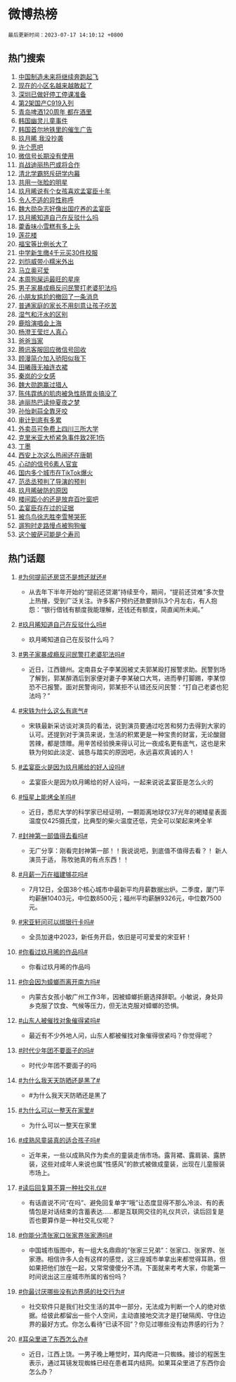 # 微博热榜

`最后更新时间：2023-07-17 14:10:12 +0800`

## 热门搜索

1. [中国制造未来将继续奔跑起飞](https://m.weibo.cn/search?containerid=100103type%3D1%26t%3D10%26q%3D%23%E4%B8%AD%E5%9B%BD%E5%88%B6%E9%80%A0%E6%9C%AA%E6%9D%A5%E5%B0%86%E7%BB%A7%E7%BB%AD%E5%A5%94%E8%B7%91%E8%B5%B7%E9%A3%9E%23&stream_entry_id=51&isnewpage=1&extparam=seat%3D1%26filter_type%3Drealtimehot%26pos%3D0%26stream_entry_id%3D51%26c_type%3D51%26dgr%3D0%26cate%3D10103%26display_time%3D1689574210%26pre_seqid%3D168957421043608178212&luicode=10000011&lfid=106003type%253D25%2526t%253D3%2526disable_hot%253D1%2526filter_type%253Drealtimehot)
1. [现在的小区名越来越敢起了](https://m.weibo.cn/search?containerid=100103type%3D1%26t%3D10%26q%3D%23%E7%8E%B0%E5%9C%A8%E7%9A%84%E5%B0%8F%E5%8C%BA%E5%90%8D%E8%B6%8A%E6%9D%A5%E8%B6%8A%E6%95%A2%E8%B5%B7%E4%BA%86%23&stream_entry_id=31&isnewpage=1&extparam=seat%3D1%26cate%3D5001%26flag%3D2%26realpos%3D1%26stream_entry_id%3D31%26lcate%3D5001%26filter_type%3Drealtimehot%26pos%3D0%26q%3D%2523%25E7%258E%25B0%25E5%259C%25A8%25E7%259A%2584%25E5%25B0%258F%25E5%258C%25BA%25E5%2590%258D%25E8%25B6%258A%25E6%259D%25A5%25E8%25B6%258A%25E6%2595%25A2%25E8%25B5%25B7%25E4%25BA%2586%2523%26dgr%3D0%26band_rank%3D1%26c_type%3D31%26display_time%3D1689574210%26pre_seqid%3D168957421043608178212&luicode=10000011&lfid=106003type%253D25%2526t%253D3%2526disable_hot%253D1%2526filter_type%253Drealtimehot)
1. [深圳已做好停工停课准备](https://m.weibo.cn/search?containerid=100103type%3D1%26t%3D10%26q%3D%23%E6%B7%B1%E5%9C%B3%E5%B7%B2%E5%81%9A%E5%A5%BD%E5%81%9C%E5%B7%A5%E5%81%9C%E8%AF%BE%E5%87%86%E5%A4%87%23&stream_entry_id=31&isnewpage=1&extparam=seat%3D1%26cate%3D5001%26flag%3D1%26realpos%3D2%26stream_entry_id%3D31%26lcate%3D5001%26filter_type%3Drealtimehot%26pos%3D1%26q%3D%2523%25E6%25B7%25B1%25E5%259C%25B3%25E5%25B7%25B2%25E5%2581%259A%25E5%25A5%25BD%25E5%2581%259C%25E5%25B7%25A5%25E5%2581%259C%25E8%25AF%25BE%25E5%2587%2586%25E5%25A4%2587%2523%26dgr%3D0%26band_rank%3D2%26c_type%3D31%26display_time%3D1689574210%26pre_seqid%3D168957421043608178212&luicode=10000011&lfid=106003type%253D25%2526t%253D3%2526disable_hot%253D1%2526filter_type%253Drealtimehot)
1. [第2架国产C919入列](https://m.weibo.cn/search?containerid=100103type%3D1%26t%3D10%26q%3D%23%E7%AC%AC2%E6%9E%B6%E5%9B%BD%E4%BA%A7C919%E5%85%A5%E5%88%97%23&stream_entry_id=31&isnewpage=1&extparam=seat%3D1%26cate%3D5001%26flag%3D0%26realpos%3D3%26stream_entry_id%3D31%26lcate%3D5001%26filter_type%3Drealtimehot%26pos%3D2%26q%3D%2523%25E7%25AC%25AC2%25E6%259E%25B6%25E5%259B%25BD%25E4%25BA%25A7C919%25E5%2585%25A5%25E5%2588%2597%2523%26dgr%3D0%26band_rank%3D3%26c_type%3D31%26display_time%3D1689574210%26pre_seqid%3D168957421043608178212&luicode=10000011&lfid=106003type%253D25%2526t%253D3%2526disable_hot%253D1%2526filter_type%253Drealtimehot)
1. [青岛啤酒120周年 都在酒里](https://m.weibo.cn/search?containerid=100103type%3D1%26t%3D10%26q%3D%23%E9%9D%92%E5%B2%9B%E5%95%A4%E9%85%92120%E5%91%A8%E5%B9%B4+%E9%83%BD%E5%9C%A8%E9%85%92%E9%87%8C%23&stream_entry_id=31&isnewpage=1&extparam=seat%3D1%26cate%3D5001%26stream_entry_id%3D31%26lcate%3D5001%26topic_ad%3D1%26filter_type%3Drealtimehot%26adid%3D196361%26q%3D%2523%25E9%259D%2592%25E5%25B2%259B%25E5%2595%25A4%25E9%2585%2592120%25E5%2591%25A8%25E5%25B9%25B4%2520%25E9%2583%25BD%25E5%259C%25A8%25E9%2585%2592%25E9%2587%258C%2523%26dgr%3D0%26is_ad_pos%3D1%26c_type%3D31%26pos%3D3%26band_rank%3D4%26display_time%3D1689574210%26pre_seqid%3D168957421043608178212&luicode=10000011&lfid=106003type%253D25%2526t%253D3%2526disable_hot%253D1%2526filter_type%253Drealtimehot)
1. [韩国幽灵儿童事件](https://m.weibo.cn/search?containerid=100103type%3D1%26t%3D10%26q%3D%E9%9F%A9%E5%9B%BD%E5%B9%BD%E7%81%B5%E5%84%BF%E7%AB%A5%E4%BA%8B%E4%BB%B6&stream_entry_id=31&isnewpage=1&extparam=seat%3D1%26cate%3D5001%26flag%3D1%26realpos%3D4%26stream_entry_id%3D31%26lcate%3D5001%26filter_type%3Drealtimehot%26pos%3D4%26q%3D%25E9%259F%25A9%25E5%259B%25BD%25E5%25B9%25BD%25E7%2581%25B5%25E5%2584%25BF%25E7%25AB%25A5%25E4%25BA%258B%25E4%25BB%25B6%26dgr%3D0%26band_rank%3D4%26c_type%3D31%26display_time%3D1689574210%26pre_seqid%3D168957421043608178212&luicode=10000011&lfid=106003type%253D25%2526t%253D3%2526disable_hot%253D1%2526filter_type%253Drealtimehot)
1. [韩国首尔地铁里的催生广告](https://m.weibo.cn/search?containerid=100103type%3D1%26t%3D10%26q%3D%23%E9%9F%A9%E5%9B%BD%E9%A6%96%E5%B0%94%E5%9C%B0%E9%93%81%E9%87%8C%E7%9A%84%E5%82%AC%E7%94%9F%E5%B9%BF%E5%91%8A%23&stream_entry_id=31&isnewpage=1&extparam=seat%3D1%26cate%3D5001%26flag%3D2%26realpos%3D5%26stream_entry_id%3D31%26lcate%3D5001%26filter_type%3Drealtimehot%26pos%3D5%26q%3D%2523%25E9%259F%25A9%25E5%259B%25BD%25E9%25A6%2596%25E5%25B0%2594%25E5%259C%25B0%25E9%2593%2581%25E9%2587%258C%25E7%259A%2584%25E5%2582%25AC%25E7%2594%259F%25E5%25B9%25BF%25E5%2591%258A%2523%26dgr%3D0%26band_rank%3D5%26c_type%3D31%26display_time%3D1689574210%26pre_seqid%3D168957421043608178212&luicode=10000011&lfid=106003type%253D25%2526t%253D3%2526disable_hot%253D1%2526filter_type%253Drealtimehot)
1. [玖月晞 我没抄袭](https://m.weibo.cn/search?containerid=100103type%3D1%26t%3D10%26q%3D%23%E7%8E%96%E6%9C%88%E6%99%9E+%E6%88%91%E6%B2%A1%E6%8A%84%E8%A2%AD%23&stream_entry_id=31&isnewpage=1&extparam=seat%3D1%26cate%3D5001%26flag%3D16%26realpos%3D6%26stream_entry_id%3D31%26lcate%3D5001%26filter_type%3Drealtimehot%26pos%3D6%26q%3D%2523%25E7%258E%2596%25E6%259C%2588%25E6%2599%259E%2520%25E6%2588%2591%25E6%25B2%25A1%25E6%258A%2584%25E8%25A2%25AD%2523%26dgr%3D0%26band_rank%3D6%26c_type%3D31%26display_time%3D1689574210%26pre_seqid%3D168957421043608178212&luicode=10000011&lfid=106003type%253D25%2526t%253D3%2526disable_hot%253D1%2526filter_type%253Drealtimehot)
1. [许个愿吧](https://m.weibo.cn/search?containerid=100103type%3D1%26t%3D10%26q%3D%23%E8%AE%B8%E4%B8%AA%E6%84%BF%E5%90%A7%23&stream_entry_id=31&isnewpage=1&extparam=seat%3D1%26cate%3D5001%26stream_entry_id%3D31%26lcate%3D5001%26filter_type%3Drealtimehot%26adid%3D196237%26q%3D%2523%25E8%25AE%25B8%25E4%25B8%25AA%25E6%2584%25BF%25E5%2590%25A7%2523%26dgr%3D0%26is_ad_pos%3D1%26c_type%3D31%26pos%3D7%26band_rank%3D7%26display_time%3D1689574210%26pre_seqid%3D168957421043608178212&luicode=10000011&lfid=106003type%253D25%2526t%253D3%2526disable_hot%253D1%2526filter_type%253Drealtimehot)
1. [微信号长期没有使用](https://m.weibo.cn/search?containerid=100103type%3D1%26t%3D10%26q%3D%23%E5%BE%AE%E4%BF%A1%E5%8F%B7%E9%95%BF%E6%9C%9F%E6%B2%A1%E6%9C%89%E4%BD%BF%E7%94%A8%23&stream_entry_id=31&isnewpage=1&extparam=seat%3D1%26cate%3D5001%26flag%3D1%26realpos%3D7%26stream_entry_id%3D31%26lcate%3D5001%26filter_type%3Drealtimehot%26pos%3D8%26q%3D%2523%25E5%25BE%25AE%25E4%25BF%25A1%25E5%258F%25B7%25E9%2595%25BF%25E6%259C%259F%25E6%25B2%25A1%25E6%259C%2589%25E4%25BD%25BF%25E7%2594%25A8%2523%26dgr%3D0%26band_rank%3D7%26c_type%3D31%26display_time%3D1689574210%26pre_seqid%3D168957421043608178212&luicode=10000011&lfid=106003type%253D25%2526t%253D3%2526disable_hot%253D1%2526filter_type%253Drealtimehot)
1. [肖战迪丽热巴或将合作](https://m.weibo.cn/search?containerid=100103type%3D1%26t%3D10%26q%3D%23%E8%82%96%E6%88%98%E8%BF%AA%E4%B8%BD%E7%83%AD%E5%B7%B4%E6%88%96%E5%B0%86%E5%90%88%E4%BD%9C%23&stream_entry_id=31&isnewpage=1&extparam=seat%3D1%26cate%3D5001%26flag%3D1%26realpos%3D8%26stream_entry_id%3D31%26lcate%3D5001%26filter_type%3Drealtimehot%26pos%3D9%26q%3D%2523%25E8%2582%2596%25E6%2588%2598%25E8%25BF%25AA%25E4%25B8%25BD%25E7%2583%25AD%25E5%25B7%25B4%25E6%2588%2596%25E5%25B0%2586%25E5%2590%2588%25E4%25BD%259C%2523%26dgr%3D0%26band_rank%3D8%26c_type%3D31%26display_time%3D1689574210%26pre_seqid%3D168957421043608178212&luicode=10000011&lfid=106003type%253D25%2526t%253D3%2526disable_hot%253D1%2526filter_type%253Drealtimehot)
1. [清北学霸怒斥研学内幕](https://m.weibo.cn/search?containerid=100103type%3D1%26t%3D10%26q%3D%23%E6%B8%85%E5%8C%97%E5%AD%A6%E9%9C%B8%E6%80%92%E6%96%A5%E7%A0%94%E5%AD%A6%E5%86%85%E5%B9%95%23&stream_entry_id=31&isnewpage=1&extparam=seat%3D1%26cate%3D5001%26flag%3D1%26realpos%3D9%26stream_entry_id%3D31%26lcate%3D5001%26filter_type%3Drealtimehot%26pos%3D10%26q%3D%2523%25E6%25B8%2585%25E5%258C%2597%25E5%25AD%25A6%25E9%259C%25B8%25E6%2580%2592%25E6%2596%25A5%25E7%25A0%2594%25E5%25AD%25A6%25E5%2586%2585%25E5%25B9%2595%2523%26dgr%3D0%26band_rank%3D9%26c_type%3D31%26display_time%3D1689574210%26pre_seqid%3D168957421043608178212&luicode=10000011&lfid=106003type%253D25%2526t%253D3%2526disable_hot%253D1%2526filter_type%253Drealtimehot)
1. [共用一张脸的明星](https://m.weibo.cn/search?containerid=100103type%3D1%26t%3D10%26q%3D%23%E5%85%B1%E7%94%A8%E4%B8%80%E5%BC%A0%E8%84%B8%E7%9A%84%E6%98%8E%E6%98%9F%23&stream_entry_id=31&isnewpage=1&extparam=seat%3D1%26cate%3D5001%26flag%3D2%26realpos%3D10%26stream_entry_id%3D31%26lcate%3D5001%26filter_type%3Drealtimehot%26pos%3D11%26q%3D%2523%25E5%2585%25B1%25E7%2594%25A8%25E4%25B8%2580%25E5%25BC%25A0%25E8%2584%25B8%25E7%259A%2584%25E6%2598%258E%25E6%2598%259F%2523%26dgr%3D0%26band_rank%3D10%26c_type%3D31%26display_time%3D1689574210%26pre_seqid%3D168957421043608178212&luicode=10000011&lfid=106003type%253D25%2526t%253D3%2526disable_hot%253D1%2526filter_type%253Drealtimehot)
1. [玖月晞说有个女孩喜欢孟宴臣十年](https://m.weibo.cn/search?containerid=100103type%3D1%26t%3D10%26q%3D%23%E7%8E%96%E6%9C%88%E6%99%9E%E8%AF%B4%E6%9C%89%E4%B8%AA%E5%A5%B3%E5%AD%A9%E5%96%9C%E6%AC%A2%E5%AD%9F%E5%AE%B4%E8%87%A3%E5%8D%81%E5%B9%B4%23&stream_entry_id=31&isnewpage=1&extparam=seat%3D1%26cate%3D5001%26flag%3D2%26realpos%3D11%26stream_entry_id%3D31%26lcate%3D5001%26filter_type%3Drealtimehot%26pos%3D12%26q%3D%2523%25E7%258E%2596%25E6%259C%2588%25E6%2599%259E%25E8%25AF%25B4%25E6%259C%2589%25E4%25B8%25AA%25E5%25A5%25B3%25E5%25AD%25A9%25E5%2596%259C%25E6%25AC%25A2%25E5%25AD%259F%25E5%25AE%25B4%25E8%2587%25A3%25E5%258D%2581%25E5%25B9%25B4%2523%26dgr%3D0%26band_rank%3D11%26c_type%3D31%26display_time%3D1689574210%26pre_seqid%3D168957421043608178212&luicode=10000011&lfid=106003type%253D25%2526t%253D3%2526disable_hot%253D1%2526filter_type%253Drealtimehot)
1. [令人不适的异性称呼](https://m.weibo.cn/search?containerid=100103type%3D1%26t%3D10%26q%3D%23%E4%BB%A4%E4%BA%BA%E4%B8%8D%E9%80%82%E7%9A%84%E5%BC%82%E6%80%A7%E7%A7%B0%E5%91%BC%23&stream_entry_id=31&isnewpage=1&extparam=seat%3D1%26cate%3D5001%26flag%3D1%26realpos%3D12%26stream_entry_id%3D31%26lcate%3D5001%26filter_type%3Drealtimehot%26pos%3D13%26q%3D%2523%25E4%25BB%25A4%25E4%25BA%25BA%25E4%25B8%258D%25E9%2580%2582%25E7%259A%2584%25E5%25BC%2582%25E6%2580%25A7%25E7%25A7%25B0%25E5%2591%25BC%2523%26dgr%3D0%26band_rank%3D12%26c_type%3D31%26display_time%3D1689574210%26pre_seqid%3D168957421043608178212&luicode=10000011&lfid=106003type%253D25%2526t%253D3%2526disable_hot%253D1%2526filter_type%253Drealtimehot)
1. [魏大勋杂志好像出国疗养的孟宴臣](https://m.weibo.cn/search?containerid=100103type%3D1%26t%3D10%26q%3D%23%E9%AD%8F%E5%A4%A7%E5%8B%8B%E6%9D%82%E5%BF%97%E5%A5%BD%E5%83%8F%E5%87%BA%E5%9B%BD%E7%96%97%E5%85%BB%E7%9A%84%E5%AD%9F%E5%AE%B4%E8%87%A3%23&stream_entry_id=31&isnewpage=1&extparam=seat%3D1%26cate%3D5001%26flag%3D1%26realpos%3D13%26stream_entry_id%3D31%26lcate%3D5001%26filter_type%3Drealtimehot%26pos%3D14%26q%3D%2523%25E9%25AD%258F%25E5%25A4%25A7%25E5%258B%258B%25E6%259D%2582%25E5%25BF%2597%25E5%25A5%25BD%25E5%2583%258F%25E5%2587%25BA%25E5%259B%25BD%25E7%2596%2597%25E5%2585%25BB%25E7%259A%2584%25E5%25AD%259F%25E5%25AE%25B4%25E8%2587%25A3%2523%26dgr%3D0%26band_rank%3D13%26c_type%3D31%26display_time%3D1689574210%26pre_seqid%3D168957421043608178212&luicode=10000011&lfid=106003type%253D25%2526t%253D3%2526disable_hot%253D1%2526filter_type%253Drealtimehot)
1. [玖月晞知道自己在反驳什么吗](https://m.weibo.cn/search?containerid=100103type%3D1%26t%3D10%26q%3D%23%E7%8E%96%E6%9C%88%E6%99%9E%E7%9F%A5%E9%81%93%E8%87%AA%E5%B7%B1%E5%9C%A8%E5%8F%8D%E9%A9%B3%E4%BB%80%E4%B9%88%E5%90%97%23&stream_entry_id=31&isnewpage=1&extparam=seat%3D1%26cate%3D5001%26flag%3D1%26realpos%3D14%26stream_entry_id%3D31%26lcate%3D5001%26filter_type%3Drealtimehot%26pos%3D15%26q%3D%2523%25E7%258E%2596%25E6%259C%2588%25E6%2599%259E%25E7%259F%25A5%25E9%2581%2593%25E8%2587%25AA%25E5%25B7%25B1%25E5%259C%25A8%25E5%258F%258D%25E9%25A9%25B3%25E4%25BB%2580%25E4%25B9%2588%25E5%2590%2597%2523%26dgr%3D0%26band_rank%3D14%26c_type%3D31%26display_time%3D1689574210%26pre_seqid%3D168957421043608178212&luicode=10000011&lfid=106003type%253D25%2526t%253D3%2526disable_hot%253D1%2526filter_type%253Drealtimehot)
1. [藿香味小雪糕有多上头](https://m.weibo.cn/search?containerid=100103type%3D1%26t%3D10%26q%3D%23%E8%97%BF%E9%A6%99%E5%91%B3%E5%B0%8F%E9%9B%AA%E7%B3%95%E6%9C%89%E5%A4%9A%E4%B8%8A%E5%A4%B4%23&stream_entry_id=31&isnewpage=1&extparam=seat%3D1%26cate%3D5001%26flag%3D0%26realpos%3D15%26stream_entry_id%3D31%26lcate%3D5001%26adid%3D196409%26q%3D%2523%25E8%2597%25BF%25E9%25A6%2599%25E5%2591%25B3%25E5%25B0%258F%25E9%259B%25AA%25E7%25B3%2595%25E6%259C%2589%25E5%25A4%259A%25E4%25B8%258A%25E5%25A4%25B4%2523%26dgr%3D0%26band_rank%3D15%26c_type%3D31%26pos%3D16%26filter_type%3Drealtimehot%26display_time%3D1689574210%26pre_seqid%3D168957421043608178212&luicode=10000011&lfid=106003type%253D25%2526t%253D3%2526disable_hot%253D1%2526filter_type%253Drealtimehot)
1. [莲花楼](https://m.weibo.cn/search?containerid=100103type%3D1%26t%3D10%26q%3D%E8%8E%B2%E8%8A%B1%E6%A5%BC&stream_entry_id=31&isnewpage=1&extparam=seat%3D1%26cate%3D5001%26flag%3D1%26realpos%3D16%26stream_entry_id%3D31%26lcate%3D5001%26filter_type%3Drealtimehot%26pos%3D17%26q%3D%25E8%258E%25B2%25E8%258A%25B1%25E6%25A5%25BC%26dgr%3D0%26band_rank%3D16%26c_type%3D31%26display_time%3D1689574210%26pre_seqid%3D168957421043608178212&luicode=10000011&lfid=106003type%253D25%2526t%253D3%2526disable_hot%253D1%2526filter_type%253Drealtimehot)
1. [福宝等比例长大了](https://m.weibo.cn/search?containerid=100103type%3D1%26t%3D10%26q%3D%23%E7%A6%8F%E5%AE%9D%E7%AD%89%E6%AF%94%E4%BE%8B%E9%95%BF%E5%A4%A7%E4%BA%86%23&stream_entry_id=31&isnewpage=1&extparam=seat%3D1%26cate%3D5001%26flag%3D0%26realpos%3D17%26stream_entry_id%3D31%26lcate%3D5001%26filter_type%3Drealtimehot%26pos%3D18%26q%3D%2523%25E7%25A6%258F%25E5%25AE%259D%25E7%25AD%2589%25E6%25AF%2594%25E4%25BE%258B%25E9%2595%25BF%25E5%25A4%25A7%25E4%25BA%2586%2523%26dgr%3D0%26band_rank%3D17%26c_type%3D31%26display_time%3D1689574210%26pre_seqid%3D168957421043608178212&luicode=10000011&lfid=106003type%253D25%2526t%253D3%2526disable_hot%253D1%2526filter_type%253Drealtimehot)
1. [中学新生缴4千元买30件校服](https://m.weibo.cn/search?containerid=100103type%3D1%26t%3D10%26q%3D%23%E4%B8%AD%E5%AD%A6%E6%96%B0%E7%94%9F%E7%BC%B44%E5%8D%83%E5%85%83%E4%B9%B030%E4%BB%B6%E6%A0%A1%E6%9C%8D%23&stream_entry_id=31&isnewpage=1&extparam=seat%3D1%26cate%3D5001%26flag%3D2%26realpos%3D18%26stream_entry_id%3D31%26lcate%3D5001%26filter_type%3Drealtimehot%26pos%3D19%26q%3D%2523%25E4%25B8%25AD%25E5%25AD%25A6%25E6%2596%25B0%25E7%2594%259F%25E7%25BC%25B44%25E5%258D%2583%25E5%2585%2583%25E4%25B9%25B030%25E4%25BB%25B6%25E6%25A0%25A1%25E6%259C%258D%2523%26dgr%3D0%26band_rank%3D18%26c_type%3D31%26display_time%3D1689574210%26pre_seqid%3D168957421043608178212&luicode=10000011&lfid=106003type%253D25%2526t%253D3%2526disable_hot%253D1%2526filter_type%253Drealtimehot)
1. [刘恺威带小糯米外出](https://m.weibo.cn/search?containerid=100103type%3D1%26t%3D10%26q%3D%23%E5%88%98%E6%81%BA%E5%A8%81%E5%B8%A6%E5%B0%8F%E7%B3%AF%E7%B1%B3%E5%A4%96%E5%87%BA%23&stream_entry_id=31&isnewpage=1&extparam=seat%3D1%26cate%3D5001%26flag%3D0%26realpos%3D19%26stream_entry_id%3D31%26lcate%3D5001%26filter_type%3Drealtimehot%26pos%3D20%26q%3D%2523%25E5%2588%2598%25E6%2581%25BA%25E5%25A8%2581%25E5%25B8%25A6%25E5%25B0%258F%25E7%25B3%25AF%25E7%25B1%25B3%25E5%25A4%2596%25E5%2587%25BA%2523%26dgr%3D0%26band_rank%3D19%26c_type%3D31%26display_time%3D1689574210%26pre_seqid%3D168957421043608178212&luicode=10000011&lfid=106003type%253D25%2526t%253D3%2526disable_hot%253D1%2526filter_type%253Drealtimehot)
1. [马立奥可爱](https://m.weibo.cn/search?containerid=100103type%3D1%26t%3D10%26q%3D%E9%A9%AC%E7%AB%8B%E5%A5%A5%E5%8F%AF%E7%88%B1&stream_entry_id=31&isnewpage=1&extparam=seat%3D1%26cate%3D5001%26flag%3D1%26realpos%3D20%26stream_entry_id%3D31%26lcate%3D5001%26filter_type%3Drealtimehot%26pos%3D21%26q%3D%25E9%25A9%25AC%25E7%25AB%258B%25E5%25A5%25A5%25E5%258F%25AF%25E7%2588%25B1%26dgr%3D0%26band_rank%3D20%26c_type%3D31%26display_time%3D1689574210%26pre_seqid%3D168957421043608178212&luicode=10000011&lfid=106003type%253D25%2526t%253D3%2526disable_hot%253D1%2526filter_type%253Drealtimehot)
1. [本周狗屎运最旺的星座](https://m.weibo.cn/search?containerid=100103type%3D1%26t%3D10%26q%3D%E6%9C%AC%E5%91%A8%E7%8B%97%E5%B1%8E%E8%BF%90%E6%9C%80%E6%97%BA%E7%9A%84%E6%98%9F%E5%BA%A7&stream_entry_id=31&isnewpage=1&extparam=seat%3D1%26cate%3D5001%26flag%3D1%26realpos%3D21%26stream_entry_id%3D31%26lcate%3D5001%26filter_type%3Drealtimehot%26pos%3D22%26q%3D%25E6%259C%25AC%25E5%2591%25A8%25E7%258B%2597%25E5%25B1%258E%25E8%25BF%2590%25E6%259C%2580%25E6%2597%25BA%25E7%259A%2584%25E6%2598%259F%25E5%25BA%25A7%26dgr%3D0%26band_rank%3D21%26c_type%3D31%26display_time%3D1689574210%26pre_seqid%3D168957421043608178212&luicode=10000011&lfid=106003type%253D25%2526t%253D3%2526disable_hot%253D1%2526filter_type%253Drealtimehot)
1. [男子家暴成瘾反问民警打老婆犯法吗](https://m.weibo.cn/search?containerid=100103type%3D1%26t%3D10%26q%3D%23%E7%94%B7%E5%AD%90%E5%AE%B6%E6%9A%B4%E6%88%90%E7%98%BE%E5%8F%8D%E9%97%AE%E6%B0%91%E8%AD%A6%E6%89%93%E8%80%81%E5%A9%86%E7%8A%AF%E6%B3%95%E5%90%97%23&stream_entry_id=31&isnewpage=1&extparam=seat%3D1%26cate%3D5001%26flag%3D1%26realpos%3D22%26stream_entry_id%3D31%26lcate%3D5001%26filter_type%3Drealtimehot%26pos%3D23%26q%3D%2523%25E7%2594%25B7%25E5%25AD%2590%25E5%25AE%25B6%25E6%259A%25B4%25E6%2588%2590%25E7%2598%25BE%25E5%258F%258D%25E9%2597%25AE%25E6%25B0%2591%25E8%25AD%25A6%25E6%2589%2593%25E8%2580%2581%25E5%25A9%2586%25E7%258A%25AF%25E6%25B3%2595%25E5%2590%2597%2523%26dgr%3D0%26band_rank%3D22%26c_type%3D31%26display_time%3D1689574210%26pre_seqid%3D168957421043608178212&luicode=10000011&lfid=106003type%253D25%2526t%253D3%2526disable_hot%253D1%2526filter_type%253Drealtimehot)
1. [小朋友尴尬的撤回了一条消息](https://m.weibo.cn/search?containerid=100103type%3D1%26t%3D10%26q%3D%E5%B0%8F%E6%9C%8B%E5%8F%8B%E5%B0%B4%E5%B0%AC%E7%9A%84%E6%92%A4%E5%9B%9E%E4%BA%86%E4%B8%80%E6%9D%A1%E6%B6%88%E6%81%AF&stream_entry_id=31&isnewpage=1&extparam=seat%3D1%26cate%3D5001%26flag%3D1%26realpos%3D23%26stream_entry_id%3D31%26lcate%3D5001%26filter_type%3Drealtimehot%26pos%3D24%26q%3D%25E5%25B0%258F%25E6%259C%258B%25E5%258F%258B%25E5%25B0%25B4%25E5%25B0%25AC%25E7%259A%2584%25E6%2592%25A4%25E5%259B%259E%25E4%25BA%2586%25E4%25B8%2580%25E6%259D%25A1%25E6%25B6%2588%25E6%2581%25AF%26dgr%3D0%26band_rank%3D23%26c_type%3D31%26display_time%3D1689574210%26pre_seqid%3D168957421043608178212&luicode=10000011&lfid=106003type%253D25%2526t%253D3%2526disable_hot%253D1%2526filter_type%253Drealtimehot)
1. [普通家庭的家长不用刻意让孩子吃苦](https://m.weibo.cn/search?containerid=100103type%3D1%26t%3D10%26q%3D%E6%99%AE%E9%80%9A%E5%AE%B6%E5%BA%AD%E7%9A%84%E5%AE%B6%E9%95%BF%E4%B8%8D%E7%94%A8%E5%88%BB%E6%84%8F%E8%AE%A9%E5%AD%A9%E5%AD%90%E5%90%83%E8%8B%A6&stream_entry_id=31&isnewpage=1&extparam=seat%3D1%26cate%3D5001%26flag%3D0%26realpos%3D24%26stream_entry_id%3D31%26lcate%3D5001%26filter_type%3Drealtimehot%26pos%3D25%26q%3D%25E6%2599%25AE%25E9%2580%259A%25E5%25AE%25B6%25E5%25BA%25AD%25E7%259A%2584%25E5%25AE%25B6%25E9%2595%25BF%25E4%25B8%258D%25E7%2594%25A8%25E5%2588%25BB%25E6%2584%258F%25E8%25AE%25A9%25E5%25AD%25A9%25E5%25AD%2590%25E5%2590%2583%25E8%258B%25A6%26dgr%3D0%26band_rank%3D24%26c_type%3D31%26display_time%3D1689574210%26pre_seqid%3D168957421043608178212&luicode=10000011&lfid=106003type%253D25%2526t%253D3%2526disable_hot%253D1%2526filter_type%253Drealtimehot)
1. [湿气和汗水的区别](https://m.weibo.cn/search?containerid=100103type%3D1%26t%3D10%26q%3D%23%E6%B9%BF%E6%B0%94%E5%92%8C%E6%B1%97%E6%B0%B4%E7%9A%84%E5%8C%BA%E5%88%AB%23&stream_entry_id=31&isnewpage=1&extparam=seat%3D1%26cate%3D5001%26flag%3D1%26realpos%3D25%26stream_entry_id%3D31%26lcate%3D5001%26filter_type%3Drealtimehot%26pos%3D26%26q%3D%2523%25E6%25B9%25BF%25E6%25B0%2594%25E5%2592%258C%25E6%25B1%2597%25E6%25B0%25B4%25E7%259A%2584%25E5%258C%25BA%25E5%2588%25AB%2523%26dgr%3D0%26band_rank%3D25%26c_type%3D31%26display_time%3D1689574210%26pre_seqid%3D168957421043608178212&luicode=10000011&lfid=106003type%253D25%2526t%253D3%2526disable_hot%253D1%2526filter_type%253Drealtimehot)
1. [鹿晗演唱会上海](https://m.weibo.cn/search?containerid=100103type%3D1%26t%3D10%26q%3D%E9%B9%BF%E6%99%97%E6%BC%94%E5%94%B1%E4%BC%9A%E4%B8%8A%E6%B5%B7&stream_entry_id=31&isnewpage=1&extparam=seat%3D1%26cate%3D5001%26flag%3D1%26realpos%3D26%26stream_entry_id%3D31%26lcate%3D5001%26filter_type%3Drealtimehot%26pos%3D27%26q%3D%25E9%25B9%25BF%25E6%2599%2597%25E6%25BC%2594%25E5%2594%25B1%25E4%25BC%259A%25E4%25B8%258A%25E6%25B5%25B7%26dgr%3D0%26band_rank%3D26%26c_type%3D31%26display_time%3D1689574210%26pre_seqid%3D168957421043608178212&luicode=10000011&lfid=106003type%253D25%2526t%253D3%2526disable_hot%253D1%2526filter_type%253Drealtimehot)
1. [杨澄王莹烂人真心](https://m.weibo.cn/search?containerid=100103type%3D1%26t%3D10%26q%3D%23%E6%9D%A8%E6%BE%84%E7%8E%8B%E8%8E%B9%E7%83%82%E4%BA%BA%E7%9C%9F%E5%BF%83%23&stream_entry_id=31&isnewpage=1&extparam=seat%3D1%26cate%3D5001%26flag%3D1%26realpos%3D27%26stream_entry_id%3D31%26lcate%3D5001%26filter_type%3Drealtimehot%26pos%3D28%26q%3D%2523%25E6%259D%25A8%25E6%25BE%2584%25E7%258E%258B%25E8%258E%25B9%25E7%2583%2582%25E4%25BA%25BA%25E7%259C%259F%25E5%25BF%2583%2523%26dgr%3D0%26band_rank%3D27%26c_type%3D31%26display_time%3D1689574210%26pre_seqid%3D168957421043608178212&luicode=10000011&lfid=106003type%253D25%2526t%253D3%2526disable_hot%253D1%2526filter_type%253Drealtimehot)
1. [爸爸当家](https://m.weibo.cn/search?containerid=100103type%3D1%26t%3D10%26q%3D%E7%88%B8%E7%88%B8%E5%BD%93%E5%AE%B6&stream_entry_id=31&isnewpage=1&extparam=seat%3D1%26cate%3D5001%26flag%3D1%26realpos%3D28%26stream_entry_id%3D31%26lcate%3D5001%26filter_type%3Drealtimehot%26pos%3D29%26q%3D%25E7%2588%25B8%25E7%2588%25B8%25E5%25BD%2593%25E5%25AE%25B6%26dgr%3D0%26band_rank%3D28%26c_type%3D31%26display_time%3D1689574210%26pre_seqid%3D168957421043608178212&luicode=10000011&lfid=106003type%253D25%2526t%253D3%2526disable_hot%253D1%2526filter_type%253Drealtimehot)
1. [腾讯客服回应微信号回收](https://m.weibo.cn/search?containerid=100103type%3D1%26t%3D10%26q%3D%23%E8%85%BE%E8%AE%AF%E5%AE%A2%E6%9C%8D%E5%9B%9E%E5%BA%94%E5%BE%AE%E4%BF%A1%E5%8F%B7%E5%9B%9E%E6%94%B6%23&stream_entry_id=31&isnewpage=1&extparam=seat%3D1%26cate%3D5001%26flag%3D1%26realpos%3D29%26stream_entry_id%3D31%26lcate%3D5001%26filter_type%3Drealtimehot%26pos%3D30%26q%3D%2523%25E8%2585%25BE%25E8%25AE%25AF%25E5%25AE%25A2%25E6%259C%258D%25E5%259B%259E%25E5%25BA%2594%25E5%25BE%25AE%25E4%25BF%25A1%25E5%258F%25B7%25E5%259B%259E%25E6%2594%25B6%2523%26dgr%3D0%26band_rank%3D29%26c_type%3D31%26display_time%3D1689574210%26pre_seqid%3D168957421043608178212&luicode=10000011&lfid=106003type%253D25%2526t%253D3%2526disable_hot%253D1%2526filter_type%253Drealtimehot)
1. [顾漫简介加入骄阳似我下](https://m.weibo.cn/search?containerid=100103type%3D1%26t%3D10%26q%3D%23%E9%A1%BE%E6%BC%AB%E7%AE%80%E4%BB%8B%E5%8A%A0%E5%85%A5%E9%AA%84%E9%98%B3%E4%BC%BC%E6%88%91%E4%B8%8B%23&stream_entry_id=31&isnewpage=1&extparam=seat%3D1%26cate%3D5001%26flag%3D1%26realpos%3D30%26stream_entry_id%3D31%26lcate%3D5001%26filter_type%3Drealtimehot%26pos%3D31%26q%3D%2523%25E9%25A1%25BE%25E6%25BC%25AB%25E7%25AE%2580%25E4%25BB%258B%25E5%258A%25A0%25E5%2585%25A5%25E9%25AA%2584%25E9%2598%25B3%25E4%25BC%25BC%25E6%2588%2591%25E4%25B8%258B%2523%26dgr%3D0%26band_rank%3D30%26c_type%3D31%26display_time%3D1689574210%26pre_seqid%3D168957421043608178212&luicode=10000011&lfid=106003type%253D25%2526t%253D3%2526disable_hot%253D1%2526filter_type%253Drealtimehot)
1. [田曦薇无袖连衣裙](https://m.weibo.cn/search?containerid=100103type%3D1%26t%3D10%26q%3D%23%E7%94%B0%E6%9B%A6%E8%96%87%E6%97%A0%E8%A2%96%E8%BF%9E%E8%A1%A3%E8%A3%99%23&stream_entry_id=31&isnewpage=1&extparam=seat%3D1%26cate%3D5001%26flag%3D1%26realpos%3D31%26stream_entry_id%3D31%26lcate%3D5001%26filter_type%3Drealtimehot%26pos%3D32%26q%3D%2523%25E7%2594%25B0%25E6%259B%25A6%25E8%2596%2587%25E6%2597%25A0%25E8%25A2%2596%25E8%25BF%259E%25E8%25A1%25A3%25E8%25A3%2599%2523%26dgr%3D0%26band_rank%3D31%26c_type%3D31%26display_time%3D1689574210%26pre_seqid%3D168957421043608178212&luicode=10000011&lfid=106003type%253D25%2526t%253D3%2526disable_hot%253D1%2526filter_type%253Drealtimehot)
1. [秦岚的少女感](https://m.weibo.cn/search?containerid=100103type%3D1%26t%3D10%26q%3D%23%E7%A7%A6%E5%B2%9A%E7%9A%84%E5%B0%91%E5%A5%B3%E6%84%9F%23&stream_entry_id=31&isnewpage=1&extparam=seat%3D1%26cate%3D5001%26flag%3D1%26realpos%3D32%26stream_entry_id%3D31%26lcate%3D5001%26filter_type%3Drealtimehot%26pos%3D33%26q%3D%2523%25E7%25A7%25A6%25E5%25B2%259A%25E7%259A%2584%25E5%25B0%2591%25E5%25A5%25B3%25E6%2584%259F%2523%26dgr%3D0%26band_rank%3D32%26c_type%3D31%26display_time%3D1689574210%26pre_seqid%3D168957421043608178212&luicode=10000011&lfid=106003type%253D25%2526t%253D3%2526disable_hot%253D1%2526filter_type%253Drealtimehot)
1. [魏大勋跑赢过猎人](https://m.weibo.cn/search?containerid=100103type%3D1%26t%3D10%26q%3D%23%E9%AD%8F%E5%A4%A7%E5%8B%8B%E8%B7%91%E8%B5%A2%E8%BF%87%E7%8C%8E%E4%BA%BA%23&stream_entry_id=31&isnewpage=1&extparam=seat%3D1%26cate%3D5001%26flag%3D0%26realpos%3D33%26stream_entry_id%3D31%26lcate%3D5001%26filter_type%3Drealtimehot%26pos%3D34%26q%3D%2523%25E9%25AD%258F%25E5%25A4%25A7%25E5%258B%258B%25E8%25B7%2591%25E8%25B5%25A2%25E8%25BF%2587%25E7%258C%258E%25E4%25BA%25BA%2523%26dgr%3D0%26band_rank%3D33%26c_type%3D31%26display_time%3D1689574210%26pre_seqid%3D168957421043608178212&luicode=10000011&lfid=106003type%253D25%2526t%253D3%2526disable_hot%253D1%2526filter_type%253Drealtimehot)
1. [陈伟霆练的肌肉被急性肠胃炎搞没了](https://m.weibo.cn/search?containerid=100103type%3D1%26t%3D10%26q%3D%23%E9%99%88%E4%BC%9F%E9%9C%86%E7%BB%83%E7%9A%84%E8%82%8C%E8%82%89%E8%A2%AB%E6%80%A5%E6%80%A7%E8%82%A0%E8%83%83%E7%82%8E%E6%90%9E%E6%B2%A1%E4%BA%86%23&stream_entry_id=31&isnewpage=1&extparam=seat%3D1%26cate%3D5001%26flag%3D1%26realpos%3D34%26stream_entry_id%3D31%26lcate%3D5001%26filter_type%3Drealtimehot%26pos%3D35%26q%3D%2523%25E9%2599%2588%25E4%25BC%259F%25E9%259C%2586%25E7%25BB%2583%25E7%259A%2584%25E8%2582%258C%25E8%2582%2589%25E8%25A2%25AB%25E6%2580%25A5%25E6%2580%25A7%25E8%2582%25A0%25E8%2583%2583%25E7%2582%258E%25E6%2590%259E%25E6%25B2%25A1%25E4%25BA%2586%2523%26dgr%3D0%26band_rank%3D34%26c_type%3D31%26display_time%3D1689574210%26pre_seqid%3D168957421043608178212&luicode=10000011&lfid=106003type%253D25%2526t%253D3%2526disable_hot%253D1%2526filter_type%253Drealtimehot)
1. [迪丽热巴读仲夏夜之梦](https://m.weibo.cn/search?containerid=100103type%3D1%26t%3D10%26q%3D%23%E8%BF%AA%E4%B8%BD%E7%83%AD%E5%B7%B4%E8%AF%BB%E4%BB%B2%E5%A4%8F%E5%A4%9C%E4%B9%8B%E6%A2%A6%23&stream_entry_id=31&isnewpage=1&extparam=seat%3D1%26cate%3D5001%26flag%3D1%26realpos%3D35%26stream_entry_id%3D31%26lcate%3D5001%26filter_type%3Drealtimehot%26pos%3D36%26q%3D%2523%25E8%25BF%25AA%25E4%25B8%25BD%25E7%2583%25AD%25E5%25B7%25B4%25E8%25AF%25BB%25E4%25BB%25B2%25E5%25A4%258F%25E5%25A4%259C%25E4%25B9%258B%25E6%25A2%25A6%2523%26dgr%3D0%26band_rank%3D35%26c_type%3D31%26display_time%3D1689574210%26pre_seqid%3D168957421043608178212&luicode=10000011&lfid=106003type%253D25%2526t%253D3%2526disable_hot%253D1%2526filter_type%253Drealtimehot)
1. [孙怡剥蒜全靠牙咬](https://m.weibo.cn/search?containerid=100103type%3D1%26t%3D10%26q%3D%23%E5%AD%99%E6%80%A1%E5%89%A5%E8%92%9C%E5%85%A8%E9%9D%A0%E7%89%99%E5%92%AC%23&stream_entry_id=31&isnewpage=1&extparam=seat%3D1%26cate%3D5001%26flag%3D1%26realpos%3D36%26stream_entry_id%3D31%26lcate%3D5001%26filter_type%3Drealtimehot%26pos%3D37%26q%3D%2523%25E5%25AD%2599%25E6%2580%25A1%25E5%2589%25A5%25E8%2592%259C%25E5%2585%25A8%25E9%259D%25A0%25E7%2589%2599%25E5%2592%25AC%2523%26dgr%3D0%26band_rank%3D36%26c_type%3D31%26display_time%3D1689574210%26pre_seqid%3D168957421043608178212&luicode=10000011&lfid=106003type%253D25%2526t%253D3%2526disable_hot%253D1%2526filter_type%253Drealtimehot)
1. [审计到底有多累](https://m.weibo.cn/search?containerid=100103type%3D1%26t%3D10%26q%3D%23%E5%AE%A1%E8%AE%A1%E5%88%B0%E5%BA%95%E6%9C%89%E5%A4%9A%E7%B4%AF%23&stream_entry_id=31&isnewpage=1&extparam=seat%3D1%26cate%3D5001%26flag%3D1%26realpos%3D37%26stream_entry_id%3D31%26lcate%3D5001%26filter_type%3Drealtimehot%26pos%3D38%26q%3D%2523%25E5%25AE%25A1%25E8%25AE%25A1%25E5%2588%25B0%25E5%25BA%2595%25E6%259C%2589%25E5%25A4%259A%25E7%25B4%25AF%2523%26dgr%3D0%26band_rank%3D37%26c_type%3D31%26display_time%3D1689574210%26pre_seqid%3D168957421043608178212&luicode=10000011&lfid=106003type%253D25%2526t%253D3%2526disable_hot%253D1%2526filter_type%253Drealtimehot)
1. [外卖员可免费上四川三所大学](https://m.weibo.cn/search?containerid=100103type%3D1%26t%3D10%26q%3D%23%E5%A4%96%E5%8D%96%E5%91%98%E5%8F%AF%E5%85%8D%E8%B4%B9%E4%B8%8A%E5%9B%9B%E5%B7%9D%E4%B8%89%E6%89%80%E5%A4%A7%E5%AD%A6%23&stream_entry_id=31&isnewpage=1&extparam=seat%3D1%26cate%3D5001%26flag%3D0%26realpos%3D38%26stream_entry_id%3D31%26lcate%3D5001%26filter_type%3Drealtimehot%26pos%3D39%26q%3D%2523%25E5%25A4%2596%25E5%258D%2596%25E5%2591%2598%25E5%258F%25AF%25E5%2585%258D%25E8%25B4%25B9%25E4%25B8%258A%25E5%259B%259B%25E5%25B7%259D%25E4%25B8%2589%25E6%2589%2580%25E5%25A4%25A7%25E5%25AD%25A6%2523%26dgr%3D0%26band_rank%3D38%26c_type%3D31%26display_time%3D1689574210%26pre_seqid%3D168957421043608178212&luicode=10000011&lfid=106003type%253D25%2526t%253D3%2526disable_hot%253D1%2526filter_type%253Drealtimehot)
1. [克里米亚大桥紧急事件致2死1伤](https://m.weibo.cn/search?containerid=100103type%3D1%26t%3D10%26q%3D%23%E5%85%8B%E9%87%8C%E7%B1%B3%E4%BA%9A%E5%A4%A7%E6%A1%A5%E7%B4%A7%E6%80%A5%E4%BA%8B%E4%BB%B6%E8%87%B42%E6%AD%BB1%E4%BC%A4%23&stream_entry_id=31&isnewpage=1&extparam=seat%3D1%26cate%3D5001%26flag%3D1%26realpos%3D39%26stream_entry_id%3D31%26lcate%3D5001%26filter_type%3Drealtimehot%26pos%3D40%26q%3D%2523%25E5%2585%258B%25E9%2587%258C%25E7%25B1%25B3%25E4%25BA%259A%25E5%25A4%25A7%25E6%25A1%25A5%25E7%25B4%25A7%25E6%2580%25A5%25E4%25BA%258B%25E4%25BB%25B6%25E8%2587%25B42%25E6%25AD%25BB1%25E4%25BC%25A4%2523%26dgr%3D0%26band_rank%3D39%26c_type%3D31%26display_time%3D1689574210%26pre_seqid%3D168957421043608178212&luicode=10000011&lfid=106003type%253D25%2526t%253D3%2526disable_hot%253D1%2526filter_type%253Drealtimehot)
1. [丁墨](https://m.weibo.cn/search?containerid=100103type%3D1%26t%3D10%26q%3D%E4%B8%81%E5%A2%A8&stream_entry_id=31&isnewpage=1&extparam=seat%3D1%26cate%3D5001%26flag%3D0%26realpos%3D40%26stream_entry_id%3D31%26lcate%3D5001%26filter_type%3Drealtimehot%26pos%3D41%26q%3D%25E4%25B8%2581%25E5%25A2%25A8%26dgr%3D0%26band_rank%3D40%26c_type%3D31%26display_time%3D1689574210%26pre_seqid%3D168957421043608178212&luicode=10000011&lfid=106003type%253D25%2526t%253D3%2526disable_hot%253D1%2526filter_type%253Drealtimehot)
1. [西安上次这么热闹还在唐朝](https://m.weibo.cn/search?containerid=100103type%3D1%26t%3D10%26q%3D%23%E8%A5%BF%E5%AE%89%E4%B8%8A%E6%AC%A1%E8%BF%99%E4%B9%88%E7%83%AD%E9%97%B9%E8%BF%98%E5%9C%A8%E5%94%90%E6%9C%9D%23&stream_entry_id=31&isnewpage=1&extparam=seat%3D1%26cate%3D5001%26flag%3D1%26realpos%3D41%26stream_entry_id%3D31%26lcate%3D5001%26filter_type%3Drealtimehot%26pos%3D42%26q%3D%2523%25E8%25A5%25BF%25E5%25AE%2589%25E4%25B8%258A%25E6%25AC%25A1%25E8%25BF%2599%25E4%25B9%2588%25E7%2583%25AD%25E9%2597%25B9%25E8%25BF%2598%25E5%259C%25A8%25E5%2594%2590%25E6%259C%259D%2523%26dgr%3D0%26band_rank%3D41%26c_type%3D31%26display_time%3D1689574210%26pre_seqid%3D168957421043608178212&luicode=10000011&lfid=106003type%253D25%2526t%253D3%2526disable_hot%253D1%2526filter_type%253Drealtimehot)
1. [心动的信号6素人官宣](https://m.weibo.cn/search?containerid=100103type%3D1%26t%3D10%26q%3D%23%E5%BF%83%E5%8A%A8%E7%9A%84%E4%BF%A1%E5%8F%B76%E7%B4%A0%E4%BA%BA%E5%AE%98%E5%AE%A3%23&stream_entry_id=31&isnewpage=1&extparam=seat%3D1%26cate%3D5001%26flag%3D0%26realpos%3D42%26stream_entry_id%3D31%26lcate%3D5001%26filter_type%3Drealtimehot%26pos%3D43%26q%3D%2523%25E5%25BF%2583%25E5%258A%25A8%25E7%259A%2584%25E4%25BF%25A1%25E5%258F%25B76%25E7%25B4%25A0%25E4%25BA%25BA%25E5%25AE%2598%25E5%25AE%25A3%2523%26dgr%3D0%26band_rank%3D42%26c_type%3D31%26display_time%3D1689574210%26pre_seqid%3D168957421043608178212&luicode=10000011&lfid=106003type%253D25%2526t%253D3%2526disable_hot%253D1%2526filter_type%253Drealtimehot)
1. [国内多个城市在TikTok爆火](https://m.weibo.cn/search?containerid=100103type%3D1%26t%3D10%26q%3D%23%E5%9B%BD%E5%86%85%E5%A4%9A%E4%B8%AA%E5%9F%8E%E5%B8%82%E5%9C%A8TikTok%E7%88%86%E7%81%AB%23&stream_entry_id=31&isnewpage=1&extparam=seat%3D1%26cate%3D5001%26flag%3D0%26realpos%3D43%26stream_entry_id%3D31%26lcate%3D5001%26filter_type%3Drealtimehot%26pos%3D44%26q%3D%2523%25E5%259B%25BD%25E5%2586%2585%25E5%25A4%259A%25E4%25B8%25AA%25E5%259F%258E%25E5%25B8%2582%25E5%259C%25A8TikTok%25E7%2588%2586%25E7%2581%25AB%2523%26dgr%3D0%26band_rank%3D43%26c_type%3D31%26display_time%3D1689574210%26pre_seqid%3D168957421043608178212&luicode=10000011&lfid=106003type%253D25%2526t%253D3%2526disable_hot%253D1%2526filter_type%253Drealtimehot)
1. [范丞丞预判了导演的预判](https://m.weibo.cn/search?containerid=100103type%3D1%26t%3D10%26q%3D%23%E8%8C%83%E4%B8%9E%E4%B8%9E%E9%A2%84%E5%88%A4%E4%BA%86%E5%AF%BC%E6%BC%94%E7%9A%84%E9%A2%84%E5%88%A4%23&stream_entry_id=31&isnewpage=1&extparam=seat%3D1%26cate%3D5001%26flag%3D0%26realpos%3D44%26stream_entry_id%3D31%26lcate%3D5001%26filter_type%3Drealtimehot%26pos%3D45%26q%3D%2523%25E8%258C%2583%25E4%25B8%259E%25E4%25B8%259E%25E9%25A2%2584%25E5%2588%25A4%25E4%25BA%2586%25E5%25AF%25BC%25E6%25BC%2594%25E7%259A%2584%25E9%25A2%2584%25E5%2588%25A4%2523%26dgr%3D0%26band_rank%3D44%26c_type%3D31%26display_time%3D1689574210%26pre_seqid%3D168957421043608178212&luicode=10000011&lfid=106003type%253D25%2526t%253D3%2526disable_hot%253D1%2526filter_type%253Drealtimehot)
1. [玖月晞破防的原因](https://m.weibo.cn/search?containerid=100103type%3D1%26t%3D10%26q%3D%23%E7%8E%96%E6%9C%88%E6%99%9E%E7%A0%B4%E9%98%B2%E7%9A%84%E5%8E%9F%E5%9B%A0%23&stream_entry_id=31&isnewpage=1&extparam=seat%3D1%26cate%3D5001%26flag%3D0%26realpos%3D45%26stream_entry_id%3D31%26lcate%3D5001%26filter_type%3Drealtimehot%26pos%3D46%26q%3D%2523%25E7%258E%2596%25E6%259C%2588%25E6%2599%259E%25E7%25A0%25B4%25E9%2598%25B2%25E7%259A%2584%25E5%258E%259F%25E5%259B%25A0%2523%26dgr%3D0%26band_rank%3D45%26c_type%3D31%26display_time%3D1689574210%26pre_seqid%3D168957421043608178212&luicode=10000011&lfid=106003type%253D25%2526t%253D3%2526disable_hot%253D1%2526filter_type%253Drealtimehot)
1. [楼间距小的还是放弃百叶窗吧](https://m.weibo.cn/search?containerid=100103type%3D1%26t%3D10%26q%3D%23%E6%A5%BC%E9%97%B4%E8%B7%9D%E5%B0%8F%E7%9A%84%E8%BF%98%E6%98%AF%E6%94%BE%E5%BC%83%E7%99%BE%E5%8F%B6%E7%AA%97%E5%90%A7%23&stream_entry_id=31&isnewpage=1&extparam=seat%3D1%26cate%3D5001%26flag%3D1%26realpos%3D46%26stream_entry_id%3D31%26lcate%3D5001%26filter_type%3Drealtimehot%26pos%3D47%26q%3D%2523%25E6%25A5%25BC%25E9%2597%25B4%25E8%25B7%259D%25E5%25B0%258F%25E7%259A%2584%25E8%25BF%2598%25E6%2598%25AF%25E6%2594%25BE%25E5%25BC%2583%25E7%2599%25BE%25E5%258F%25B6%25E7%25AA%2597%25E5%2590%25A7%2523%26dgr%3D0%26band_rank%3D46%26c_type%3D31%26display_time%3D1689574210%26pre_seqid%3D168957421043608178212&luicode=10000011&lfid=106003type%253D25%2526t%253D3%2526disable_hot%253D1%2526filter_type%253Drealtimehot)
1. [孟宴臣存在过的证据](https://m.weibo.cn/search?containerid=100103type%3D1%26t%3D10%26q%3D%E5%AD%9F%E5%AE%B4%E8%87%A3%E5%AD%98%E5%9C%A8%E8%BF%87%E7%9A%84%E8%AF%81%E6%8D%AE&stream_entry_id=31&isnewpage=1&extparam=seat%3D1%26cate%3D5001%26flag%3D0%26realpos%3D47%26stream_entry_id%3D31%26lcate%3D5001%26filter_type%3Drealtimehot%26pos%3D48%26q%3D%25E5%25AD%259F%25E5%25AE%25B4%25E8%2587%25A3%25E5%25AD%2598%25E5%259C%25A8%25E8%25BF%2587%25E7%259A%2584%25E8%25AF%2581%25E6%258D%25AE%26dgr%3D0%26band_rank%3D47%26c_type%3D31%26display_time%3D1689574210%26pre_seqid%3D168957421043608178212&luicode=10000011&lfid=106003type%253D25%2526t%253D3%2526disable_hot%253D1%2526filter_type%253Drealtimehot)
1. [被鸟鸟徐志胜李雪琴哭死](https://m.weibo.cn/search?containerid=100103type%3D1%26t%3D10%26q%3D%23%E8%A2%AB%E9%B8%9F%E9%B8%9F%E5%BE%90%E5%BF%97%E8%83%9C%E6%9D%8E%E9%9B%AA%E7%90%B4%E5%93%AD%E6%AD%BB%23&stream_entry_id=31&isnewpage=1&extparam=seat%3D1%26cate%3D5001%26flag%3D0%26realpos%3D48%26stream_entry_id%3D31%26lcate%3D5001%26filter_type%3Drealtimehot%26pos%3D49%26q%3D%2523%25E8%25A2%25AB%25E9%25B8%259F%25E9%25B8%259F%25E5%25BE%2590%25E5%25BF%2597%25E8%2583%259C%25E6%259D%258E%25E9%259B%25AA%25E7%2590%25B4%25E5%2593%25AD%25E6%25AD%25BB%2523%26dgr%3D0%26band_rank%3D48%26c_type%3D31%26display_time%3D1689574210%26pre_seqid%3D168957421043608178212&luicode=10000011&lfid=106003type%253D25%2526t%253D3%2526disable_hot%253D1%2526filter_type%253Drealtimehot)
1. [遛狗时走路慢点被狗狗催](https://m.weibo.cn/search?containerid=100103type%3D1%26t%3D10%26q%3D%23%E9%81%9B%E7%8B%97%E6%97%B6%E8%B5%B0%E8%B7%AF%E6%85%A2%E7%82%B9%E8%A2%AB%E7%8B%97%E7%8B%97%E5%82%AC%23&stream_entry_id=31&isnewpage=1&extparam=seat%3D1%26cate%3D5001%26flag%3D1%26realpos%3D49%26stream_entry_id%3D31%26lcate%3D5001%26filter_type%3Drealtimehot%26pos%3D50%26q%3D%2523%25E9%2581%259B%25E7%258B%2597%25E6%2597%25B6%25E8%25B5%25B0%25E8%25B7%25AF%25E6%2585%25A2%25E7%2582%25B9%25E8%25A2%25AB%25E7%258B%2597%25E7%258B%2597%25E5%2582%25AC%2523%26dgr%3D0%26band_rank%3D49%26c_type%3D31%26display_time%3D1689574210%26pre_seqid%3D168957421043608178212&luicode=10000011&lfid=106003type%253D25%2526t%253D3%2526disable_hot%253D1%2526filter_type%253Drealtimehot)
1. [这个披萨可能是个寿司](https://m.weibo.cn/search?containerid=100103type%3D1%26t%3D10%26q%3D%E8%BF%99%E4%B8%AA%E6%8A%AB%E8%90%A8%E5%8F%AF%E8%83%BD%E6%98%AF%E4%B8%AA%E5%AF%BF%E5%8F%B8&stream_entry_id=31&isnewpage=1&extparam=seat%3D1%26cate%3D5001%26flag%3D1%26realpos%3D50%26stream_entry_id%3D31%26lcate%3D5001%26filter_type%3Drealtimehot%26pos%3D51%26q%3D%25E8%25BF%2599%25E4%25B8%25AA%25E6%258A%25AB%25E8%2590%25A8%25E5%258F%25AF%25E8%2583%25BD%25E6%2598%25AF%25E4%25B8%25AA%25E5%25AF%25BF%25E5%258F%25B8%26dgr%3D0%26band_rank%3D50%26c_type%3D31%26display_time%3D1689574210%26pre_seqid%3D168957421043608178212&luicode=10000011&lfid=106003type%253D25%2526t%253D3%2526disable_hot%253D1%2526filter_type%253Drealtimehot)

## 热门话题

1. [#为何提前还房贷不是想还就还#](https://m.weibo.cn/search?containerid=231522type%3D1%26t%3D10%26q%3D%23%E4%B8%BA%E4%BD%95%E6%8F%90%E5%89%8D%E8%BF%98%E6%88%BF%E8%B4%B7%E4%B8%8D%E6%98%AF%E6%83%B3%E8%BF%98%E5%B0%B1%E8%BF%98%23&stream_entry_id=128&isnewpage=1&extparam=seat%3D1%26cate%3D5004%26pos%3D1-0-0%26dgr%3D0%26lcate%3D5004%26unitid%3D1689554218760%26c_type%3D128%26display_time%3D1689574212%26pre_seqid%3D168957421240102264919&luicode=10000011&lfid=231648_-_4)
    - 从去年下半年开始的“提前还贷潮”持续至今，期间，“提前还贷难”多次登上热搜，受到广泛关注。许多客户预约还款要排队3个月左右，有人抱怨：“银行借钱有额度我能理解，还钱还有额度，简直闻所未闻。”

1. [#玖月晞知道自己在反驳什么吗#](https://m.weibo.cn/search?containerid=231522type%3D1%26t%3D10%26q%3D%23%E7%8E%96%E6%9C%88%E6%99%9E%E7%9F%A5%E9%81%93%E8%87%AA%E5%B7%B1%E5%9C%A8%E5%8F%8D%E9%A9%B3%E4%BB%80%E4%B9%88%E5%90%97%23&stream_entry_id=128&isnewpage=1&extparam=seat%3D1%26cate%3D5004%26pos%3D1-0-1%26dgr%3D0%26lcate%3D5004%26unitid%3D1689568365749%26c_type%3D128%26display_time%3D1689574212%26pre_seqid%3D168957421240102264919&luicode=10000011&lfid=231648_-_4)
    - 玖月晞知道自己在反驳什么吗？

1. [#男子家暴成瘾反问民警打老婆犯法吗#](https://m.weibo.cn/search?containerid=231522type%3D1%26t%3D10%26q%3D%23%E7%94%B7%E5%AD%90%E5%AE%B6%E6%9A%B4%E6%88%90%E7%98%BE%E5%8F%8D%E9%97%AE%E6%B0%91%E8%AD%A6%E6%89%93%E8%80%81%E5%A9%86%E7%8A%AF%E6%B3%95%E5%90%97%23&stream_entry_id=128&isnewpage=1&extparam=seat%3D1%26cate%3D5004%26pos%3D1-0-2%26dgr%3D0%26lcate%3D5004%26unitid%3D1689565041502%26c_type%3D128%26display_time%3D1689574212%26pre_seqid%3D168957421240102264919&luicode=10000011&lfid=231648_-_4)
    - 近日，江西赣州。定南县女子李某因被丈夫郭某殴打报警求助。民警到场了解到，郭某醉酒后到家便对妻子李某破口大骂，进而拳打脚踢，李某惊恐不已报警。面对民警询问，郭某拒不认错还反问民警：“打自己老婆也犯法吗？”

1. [#宋轶为什么这么有底气#](https://m.weibo.cn/search?containerid=231522type%3D1%26t%3D10%26q%3D%23%E5%AE%8B%E8%BD%B6%E4%B8%BA%E4%BB%80%E4%B9%88%E8%BF%99%E4%B9%88%E6%9C%89%E5%BA%95%E6%B0%94%23&stream_entry_id=128&isnewpage=1&extparam=seat%3D1%26cate%3D5004%26pos%3D1-0-3%26dgr%3D0%26lcate%3D5004%26unitid%3D1689415396628%26c_type%3D128%26display_time%3D1689574212%26pre_seqid%3D168957421240102264919&luicode=10000011&lfid=231648_-_4)
    - 宋轶最新采访谈对演员的看法，说到演员要通过吃苦和努力去得到大家的认可。还提到对于演员来说，生活的积累更是一种宝贵的财富，无论酸甜苦辣，都是馈赠。用辛苦经验换来得认可比一夜成名更有底气，这也是宋轶为何如此淡定、诚恳与踏实的原因吧，永远喜欢真诚的人！

1. [#孟宴臣火是因为玖月晞给的好人设吗#](https://m.weibo.cn/search?containerid=231522type%3D1%26t%3D10%26q%3D%23%E5%AD%9F%E5%AE%B4%E8%87%A3%E7%81%AB%E6%98%AF%E5%9B%A0%E4%B8%BA%E7%8E%96%E6%9C%88%E6%99%9E%E7%BB%99%E7%9A%84%E5%A5%BD%E4%BA%BA%E8%AE%BE%E5%90%97%23&stream_entry_id=128&isnewpage=1&extparam=seat%3D1%26cate%3D5004%26pos%3D1-0-4%26dgr%3D0%26lcate%3D5004%26unitid%3D1689565363928%26c_type%3D128%26display_time%3D1689574212%26pre_seqid%3D168957421240102264919&luicode=10000011&lfid=231648_-_4)
    - 孟宴臣火是因为玖月晞给的好人设吗，一起来说说孟宴臣是怎么火的 ​

1. [#恒星上能烤全羊吗#](https://m.weibo.cn/search?containerid=231522type%3D1%26t%3D10%26q%3D%23%E6%81%92%E6%98%9F%E4%B8%8A%E8%83%BD%E7%83%A4%E5%85%A8%E7%BE%8A%E5%90%97%23&stream_entry_id=128&isnewpage=1&extparam=seat%3D1%26cate%3D5004%26pos%3D1-0-5%26dgr%3D0%26lcate%3D5004%26unitid%3D1689571645283%26c_type%3D128%26display_time%3D1689574212%26pre_seqid%3D168957421240102264919&luicode=10000011&lfid=231648_-_4)
    - 近日，悉尼大学的科学家已经证明，一颗距离地球仅37光年的褐矮星表面温度仅425摄氏度，比典型的柴火温度还低，完全可以架起来烤全羊

1. [#封神第一部值得去看吗#](https://m.weibo.cn/search?containerid=231522type%3D1%26t%3D10%26q%3D%23%E5%B0%81%E7%A5%9E%E7%AC%AC%E4%B8%80%E9%83%A8%E5%80%BC%E5%BE%97%E5%8E%BB%E7%9C%8B%E5%90%97%23&stream_entry_id=128&isnewpage=1&extparam=seat%3D1%26cate%3D5004%26pos%3D1-0-6%26dgr%3D0%26lcate%3D5004%26unitid%3D1689517968990%26c_type%3D128%26display_time%3D1689574212%26pre_seqid%3D168957421240102264919&luicode=10000011&lfid=231648_-_4)
    - 无广分享：刚看完封神第一部！！我说说吧，到底值不值得去看？！ 新人演员于适， 陈牧驰真的有点东西！！

1. [#月薪一万在福建够花吗#](https://m.weibo.cn/search?containerid=231522type%3D1%26t%3D10%26q%3D%23%E6%9C%88%E8%96%AA%E4%B8%80%E4%B8%87%E5%9C%A8%E7%A6%8F%E5%BB%BA%E5%A4%9F%E8%8A%B1%E5%90%97%23&stream_entry_id=128&isnewpage=1&extparam=seat%3D1%26cate%3D5004%26pos%3D1-0-7%26dgr%3D0%26lcate%3D5004%26unitid%3D1689549117452%26c_type%3D128%26display_time%3D1689574212%26pre_seqid%3D168957421240102264919&luicode=10000011&lfid=231648_-_4)
    - 7月12日，全国38个核心城市中最新平均月薪数据出炉。二季度，厦门平均薪酬10403元，中位数8500元；福州平均薪酬9326元，中位数7500元。

1. [#宋亚轩问可以绑银行卡吗#](https://m.weibo.cn/search?containerid=231522type%3D1%26t%3D10%26q%3D%23%E5%AE%8B%E4%BA%9A%E8%BD%A9%E9%97%AE%E5%8F%AF%E4%BB%A5%E7%BB%91%E9%93%B6%E8%A1%8C%E5%8D%A1%E5%90%97%23&stream_entry_id=128&isnewpage=1&extparam=seat%3D1%26cate%3D5004%26pos%3D1-0-8%26dgr%3D0%26lcate%3D5004%26unitid%3D1689416600464%26c_type%3D128%26display_time%3D1689574212%26pre_seqid%3D168957421240102264919&luicode=10000011&lfid=231648_-_4)
    - 全员加速中2023，新任务开启，依旧是可可爱爱的宋亚轩！

1. [#你看过玖月晞的作品吗#](https://m.weibo.cn/search?containerid=231522type%3D1%26t%3D10%26q%3D%23%E4%BD%A0%E7%9C%8B%E8%BF%87%E7%8E%96%E6%9C%88%E6%99%9E%E7%9A%84%E4%BD%9C%E5%93%81%E5%90%97%23&stream_entry_id=128&isnewpage=1&extparam=seat%3D1%26cate%3D5004%26pos%3D1-0-9%26dgr%3D0%26lcate%3D5004%26unitid%3D1689564753760%26c_type%3D128%26display_time%3D1689574212%26pre_seqid%3D168957421240102264919&luicode=10000011&lfid=231648_-_4)
    - 你看过玖月晞的作品吗

1. [#你会因为蟑螂而离开南方吗#](https://m.weibo.cn/search?containerid=231522type%3D1%26t%3D10%26q%3D%23%E4%BD%A0%E4%BC%9A%E5%9B%A0%E4%B8%BA%E8%9F%91%E8%9E%82%E8%80%8C%E7%A6%BB%E5%BC%80%E5%8D%97%E6%96%B9%E5%90%97%23&stream_entry_id=128&isnewpage=1&extparam=seat%3D1%26cate%3D5004%26pos%3D1-0-10%26dgr%3D0%26lcate%3D5004%26unitid%3D1689560838143%26c_type%3D128%26display_time%3D1689574212%26pre_seqid%3D168957421240102264919&luicode=10000011&lfid=231648_-_4)
    - 内蒙古女孩小敏广州工作3年，因被蟑螂折磨选择辞职。小敏说，身处异乡克服了饮食、气候等压力，但无法克服对蟑螂的恐惧。

1. [#山东人被催找对象催得紧吗#](https://m.weibo.cn/search?containerid=231522type%3D1%26t%3D10%26q%3D%23%E5%B1%B1%E4%B8%9C%E4%BA%BA%E8%A2%AB%E5%82%AC%E6%89%BE%E5%AF%B9%E8%B1%A1%E5%82%AC%E5%BE%97%E7%B4%A7%E5%90%97%23&stream_entry_id=128&isnewpage=1&extparam=seat%3D1%26cate%3D5004%26pos%3D1-0-11%26dgr%3D0%26lcate%3D5004%26unitid%3D1689560251376%26c_type%3D128%26display_time%3D1689574212%26pre_seqid%3D168957421240102264919&luicode=10000011&lfid=231648_-_4)
    - 最近有不少外地人问，山东人都被催找对象催得很紧吗？你觉得呢？

1. [#时代少年团不要面子的吗#](https://m.weibo.cn/search?containerid=231522type%3D1%26t%3D10%26q%3D%23%E6%97%B6%E4%BB%A3%E5%B0%91%E5%B9%B4%E5%9B%A2%E4%B8%8D%E8%A6%81%E9%9D%A2%E5%AD%90%E7%9A%84%E5%90%97%23&stream_entry_id=128&isnewpage=1&extparam=seat%3D1%26cate%3D5004%26pos%3D1-0-12%26dgr%3D0%26lcate%3D5004%26unitid%3D1689493942196%26c_type%3D128%26display_time%3D1689574212%26pre_seqid%3D168957421240102264919&luicode=10000011&lfid=231648_-_4)
    - 时代少年团不要面子的吗

1. [#为什么我天天防晒还是黑了#](https://m.weibo.cn/search?containerid=231522type%3D1%26t%3D10%26q%3D%23%E4%B8%BA%E4%BB%80%E4%B9%88%E6%88%91%E5%A4%A9%E5%A4%A9%E9%98%B2%E6%99%92%E8%BF%98%E6%98%AF%E9%BB%91%E4%BA%86%23&stream_entry_id=128&isnewpage=1&extparam=seat%3D1%26cate%3D5004%26pos%3D1-0-13%26dgr%3D0%26lcate%3D5004%26unitid%3D1689471139854%26c_type%3D128%26display_time%3D1689574212%26pre_seqid%3D168957421240102264919&luicode=10000011&lfid=231648_-_4)
    - #为什么我天天防晒还是黑了

1. [#为什么可以一整天在家里#](https://m.weibo.cn/search?containerid=231522type%3D1%26t%3D10%26q%3D%23%E4%B8%BA%E4%BB%80%E4%B9%88%E5%8F%AF%E4%BB%A5%E4%B8%80%E6%95%B4%E5%A4%A9%E5%9C%A8%E5%AE%B6%E9%87%8C%23&stream_entry_id=128&isnewpage=1&extparam=seat%3D1%26cate%3D5004%26pos%3D1-0-14%26dgr%3D0%26lcate%3D5004%26unitid%3D1689479543314%26c_type%3D128%26display_time%3D1689574212%26pre_seqid%3D168957421240102264919&luicode=10000011&lfid=231648_-_4)
    - 为什么可以一整天在家里

1. [#成熟风童装真的适合孩子吗#](https://m.weibo.cn/search?containerid=231522type%3D1%26t%3D10%26q%3D%23%E6%88%90%E7%86%9F%E9%A3%8E%E7%AB%A5%E8%A3%85%E7%9C%9F%E7%9A%84%E9%80%82%E5%90%88%E5%AD%A9%E5%AD%90%E5%90%97%23&stream_entry_id=128&isnewpage=1&extparam=seat%3D1%26cate%3D5004%26pos%3D1-0-15%26dgr%3D0%26lcate%3D5004%26unitid%3D1689558723988%26c_type%3D128%26display_time%3D1689574212%26pre_seqid%3D168957421240102264919&luicode=10000011&lfid=231648_-_4)
    - 近年来，一些以成熟风作为卖点的童装走俏市场。露背裙、露肩装、露脐装，这些对成年人来说也属“性感风”的款式被做成童装，出现在儿童服装市场上。

1. [#读后回复算不算一种社交礼仪#](https://m.weibo.cn/search?containerid=231522type%3D1%26t%3D10%26q%3D%23%E8%AF%BB%E5%90%8E%E5%9B%9E%E5%A4%8D%E7%AE%97%E4%B8%8D%E7%AE%97%E4%B8%80%E7%A7%8D%E7%A4%BE%E4%BA%A4%E7%A4%BC%E4%BB%AA%23&stream_entry_id=128&isnewpage=1&extparam=seat%3D1%26cate%3D5004%26pos%3D1-0-16%26dgr%3D0%26lcate%3D5004%26unitid%3D1689555431336%26c_type%3D128%26display_time%3D1689574212%26pre_seqid%3D168957421240102264919&luicode=10000011&lfid=231648_-_4)
    - 有话直说不问“在吗”、避免回复单字“哦”让态度显得不那么冷淡、有的表情包是对话结束的含蓄表达……都是互联网交往的礼仪共识，读后回复是否也要算作是一种社交礼仪呢？

1. [#你能分清张家口张家界张家港吗#](https://m.weibo.cn/search?containerid=231522type%3D1%26t%3D10%26q%3D%23%E4%BD%A0%E8%83%BD%E5%88%86%E6%B8%85%E5%BC%A0%E5%AE%B6%E5%8F%A3%E5%BC%A0%E5%AE%B6%E7%95%8C%E5%BC%A0%E5%AE%B6%E6%B8%AF%E5%90%97%23&stream_entry_id=128&isnewpage=1&extparam=seat%3D1%26cate%3D5004%26pos%3D1-0-17%26dgr%3D0%26lcate%3D5004%26unitid%3D1689553960064%26c_type%3D128%26display_time%3D1689574212%26pre_seqid%3D168957421240102264919&luicode=10000011&lfid=231648_-_4)
    - 中国城市版图中，有一组大名鼎鼎的“张家三兄弟”：张家口、张家界、张家港。相信许多人会有这样的感觉，这三座城市单拿出来都觉得耳熟，但如果把他们放在一起，又常常傻傻分不清。下面就来考考大家，你能第一时间说出这三座城市所属的省份吗？

1. [#你最讨厌哪些没有边界感的社交行为#](https://m.weibo.cn/search?containerid=231522type%3D1%26t%3D10%26q%3D%23%E4%BD%A0%E6%9C%80%E8%AE%A8%E5%8E%8C%E5%93%AA%E4%BA%9B%E6%B2%A1%E6%9C%89%E8%BE%B9%E7%95%8C%E6%84%9F%E7%9A%84%E7%A4%BE%E4%BA%A4%E8%A1%8C%E4%B8%BA%23&stream_entry_id=128&isnewpage=1&extparam=seat%3D1%26cate%3D5004%26pos%3D1-0-18%26dgr%3D0%26lcate%3D5004%26unitid%3D1689550928673%26c_type%3D128%26display_time%3D1689574212%26pre_seqid%3D168957421240102264919&luicode=10000011&lfid=231648_-_4)
    - 社交软件只是我们社交生活的其中一部分，无法成为判断一个人的绝对依据。给彼此都留出一些个人空间，主动直接地交流才是打破隔阂、守住边界的最好方式。你怎么看待“已读不回”？你见过哪些没有边界感的行为？

1. [#耳朵里进了东西怎么办#](https://m.weibo.cn/search?containerid=231522type%3D1%26t%3D10%26q%3D%23%E8%80%B3%E6%9C%B5%E9%87%8C%E8%BF%9B%E4%BA%86%E4%B8%9C%E8%A5%BF%E6%80%8E%E4%B9%88%E5%8A%9E%23&stream_entry_id=128&isnewpage=1&extparam=seat%3D1%26cate%3D5004%26pos%3D1-0-19%26dgr%3D0%26lcate%3D5004%26unitid%3D1689548818051%26c_type%3D128%26display_time%3D1689574212%26pre_seqid%3D168957421240102264919&luicode=10000011&lfid=231648_-_4)
    - 近日，江西上饶。一男子晚上睡觉时，耳内爬进一只蜘蛛。接诊的程医生表示，通过耳镜发现蜘蛛已经在患者耳内结网。如果耳朵里进了东西你会怎么办？

